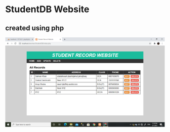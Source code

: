 # StudentDB Website
## created using php
 <img src="https://github.com/darshan12-code/StudentDB/blob/main/SS/StudentRecordWeb1.png">
